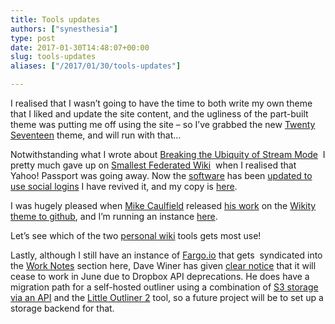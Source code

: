 ```yaml
---
title: Tools updates
authors: ["synesthesia"]
type: post
date: 2017-01-30T14:48:07+00:00
slug: tools-updates 
aliases: ["/2017/01/30/tools-updates"]

---
```

I realised that I wasn&#8217;t going to have the time to both write my own theme that I liked and update the site content, and the ugliness of the part-built theme was putting me off using the site &#8211; so I&#8217;ve grabbed the new [Twenty Seventeen][1] theme, and will run with that&#8230;

Notwithstanding what I wrote about [Breaking the Ubiquity of Stream Mode][2]  I pretty much gave up on [Smallest Federated Wiki][3]  when I realised that Yahoo! Passport was going away. Now the [software][4] has been [updated to use social logins][5] I have revived it, and my copy is [here][6].

I was hugely pleased when [Mike Caulfield][7] released [his work][8] on the [Wikity theme to github][9], and I&#8217;m running an instance [here][10].

Let&#8217;s see which of the two [personal wiki][11] tools gets most use!

Lastly, although I still have an instance of [Fargo.io][12] that gets  syndicated into the [Work Notes][13] section here, Dave Winer has given [clear notice][14] that it will cease to work in June due to Dropbox API deprecations. He does have a migration path for a self-hosted outliner using a combination of [S3 storage via an API][15] and the [Little Outliner 2][16] tool, so a future project will be to set up a storage backend for that.

&nbsp;

&nbsp;

&nbsp;

 [1]: https://2017.wordpress.net/
 [2]: https://www.synesthesia.co.uk/2016/02/11/breaking-the-ubiquity-of-stream-mode/
 [3]: https://fed.wiki.org/view/welcome-visitors
 [4]: https://github.com/fedwiki/
 [5]: https://github.com/fedwiki/wiki-security-passportjs/blob/master/docs/configuration.md
 [6]: https://wiki.synesthesia.co.uk/
 [7]: https://hapgood.us/about/
 [8]: https://hapgood.us/?s=wikity
 [9]: https://github.com/michaelarthurcaulfield/wikity-zero
 [10]: https://wikity.synesthesia.co.uk/
 [11]: https://en.wikipedia.org/wiki/Personal_wiki
 [12]: https://fargo.io/
 [13]: /worknotes/
 [14]: https://scripting.com/2016/08/24/fargoTimesOutOnJune2017.html
 [15]: https://github.com/scripting/nodeStorage
 [16]: https://littleoutliner.com/